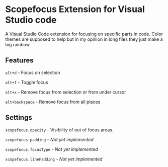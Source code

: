 # Scopefocus Extension for Visual Studio code

A Visual Studio Code extension for focusing on specific parts in code.
Color themes are supposed to help but in my opinion in long files they just make a big rainbow.

## Features

`alt+d` - Focus on selection

`alt+f` - Toggle focus

`alt+x` - Remove focus from selection or from under cursor

`alt+backspace` - Remove focus from all places

## Settings

`scopefocus.opacity` - Visibility of out of focus areas.

`scopefocus.padding` - _Not yet implemented_

`scopefocus.focusType` - _Not yet implemented_

`scopefocus.linePadding` - _Not yet implemented_
